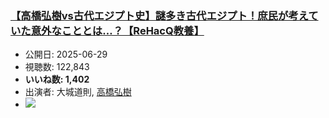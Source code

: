 ### [【高橋弘樹vs古代エジプト史】謎多き古代エジプト！庶民が考えていた意外なこととは…？【ReHacQ教養】](https://www.youtube.com/watch?v=JN4qvQM8ERI)
-   公開日: 2025-06-29
-   視聴数: 122,843
-   **いいね数: 1,402**
-   出演者: 大城道則, [高橋弘樹](/rehacq_fan/people/高橋弘樹 "wikilink")
- [![](https://img.youtube.com/vi/JN4qvQM8ERI/hqdefault.jpg)](https://www.youtube.com/watch?v=JN4qvQM8ERI)
